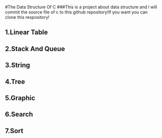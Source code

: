 #The Data Structure Of C
###This is a project about data structure and l will commit the source file of c to this github repository!If you want you can clone this respository!
## 1.Linear Table
## 2.Stack And Queue
## 3.String
## 4.Tree
## 5.Graphic
## 6.Search
## 7.Sort



